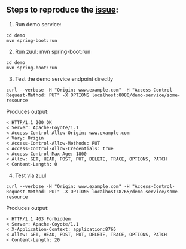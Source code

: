 Steps to reproduce the [issue](https://github.com/spring-cloud/spring-cloud-netflix/issues/923):
----------------------------
1. Run demo service:

  ```
  cd demo
  mvn spring-boot:run
  ```

2. Run zuul: mvn spring-boot:run

  ```
  cd demo
  mvn spring-boot:run
  ```
  
3. Test the demo service endpoint directly

  ```
  curl --verbose -H "Origin: www.example.com" -H "Access-Control-Request-Method: PUT" -X OPTIONS localhost:8080/demo-service/some-resource
  ```

  Produces output:

  ```
  < HTTP/1.1 200 OK
  < Server: Apache-Coyote/1.1
  < Access-Control-Allow-Origin: www.example.com
  < Vary: Origin
  < Access-Control-Allow-Methods: PUT
  < Access-Control-Allow-Credentials: true
  < Access-Control-Max-Age: 1800
  < Allow: GET, HEAD, POST, PUT, DELETE, TRACE, OPTIONS, PATCH
  < Content-Length: 0
  ```

4. Test via zuul
  ```
  curl --verbose -H "Origin: www.example.com" -H "Access-Control-Request-Method: PUT" -X OPTIONS localhost:8765/demo-service/some-resource
  ```
  Produces output:
  ```
  < HTTP/1.1 403 Forbidden
  < Server: Apache-Coyote/1.1
  < X-Application-Context: application:8765
  < Allow: GET, HEAD, POST, PUT, DELETE, TRACE, OPTIONS, PATCH
  < Content-Length: 20
  ```
